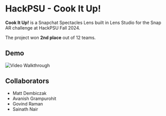 # HackPSU - Cook It Up!

**Cook It Up!** is a Snapchat Spectacles Lens built in Lens Studio for the Snap AR challenge at HackPSU Fall 2024.

The project won **2nd place** out of 12 teams.

## Demo

<img src='demo.gif' title='Video Walkthrough' width='' alt='Video Walkthrough' />

## Collaborators
- Matt Dembiczak
- Avanish Grampurohit
- Govind Raman
- Sainath Nair
